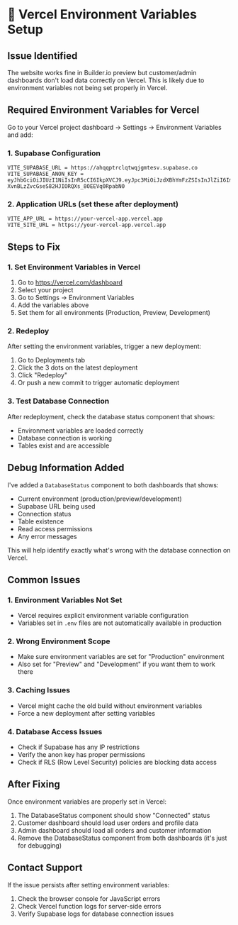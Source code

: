 # 🔧 Vercel Environment Variables Setup

## Issue Identified

The website works fine in Builder.io preview but customer/admin dashboards don't load data correctly on Vercel. This is likely due to environment variables not being set properly in Vercel.

## Required Environment Variables for Vercel

Go to your Vercel project dashboard → Settings → Environment Variables and add:

### 1. Supabase Configuration

```
VITE_SUPABASE_URL = https://ahqqptrclqtwqjgmtesv.supabase.co
VITE_SUPABASE_ANON_KEY = eyJhbGciOiJIUzI1NiIsInR5cCI6IkpXVCJ9.eyJpc3MiOiJzdXBhYmFzZSIsInJlZiI6ImFocXFwdHJjbHF0d3FqZ210ZXN2Iiwicm9sZSI6ImFub24iLCJpYXQiOjE3NTQzNDM3NTMsImV4cCI6MjA2OTkxOTc1M30.FRFHf-XvnBLzZvcGseS82HJIORQXs_8OEEVq0RpabN0
```

### 2. Application URLs (set these after deployment)

```
VITE_APP_URL = https://your-vercel-app.vercel.app
VITE_SITE_URL = https://your-vercel-app.vercel.app
```

## Steps to Fix

### 1. Set Environment Variables in Vercel

1. Go to https://vercel.com/dashboard
2. Select your project
3. Go to Settings → Environment Variables
4. Add the variables above
5. Set them for all environments (Production, Preview, Development)

### 2. Redeploy

After setting the environment variables, trigger a new deployment:

1. Go to Deployments tab
2. Click the 3 dots on the latest deployment
3. Click "Redeploy"
4. Or push a new commit to trigger automatic deployment

### 3. Test Database Connection

After redeployment, check the database status component that shows:

- Environment variables are loaded correctly
- Database connection is working
- Tables exist and are accessible

## Debug Information Added

I've added a `DatabaseStatus` component to both dashboards that shows:

- Current environment (production/preview/development)
- Supabase URL being used
- Connection status
- Table existence
- Read access permissions
- Any error messages

This will help identify exactly what's wrong with the database connection on Vercel.

## Common Issues

### 1. Environment Variables Not Set

- Vercel requires explicit environment variable configuration
- Variables set in `.env` files are not automatically available in production

### 2. Wrong Environment Scope

- Make sure environment variables are set for "Production" environment
- Also set for "Preview" and "Development" if you want them to work there

### 3. Caching Issues

- Vercel might cache the old build without environment variables
- Force a new deployment after setting variables

### 4. Database Access Issues

- Check if Supabase has any IP restrictions
- Verify the anon key has proper permissions
- Check if RLS (Row Level Security) policies are blocking data access

## After Fixing

Once environment variables are properly set in Vercel:

1. The DatabaseStatus component should show "Connected" status
2. Customer dashboard should load user orders and profile data
3. Admin dashboard should load all orders and customer information
4. Remove the DatabaseStatus component from both dashboards (it's just for debugging)

## Contact Support

If the issue persists after setting environment variables:

1. Check the browser console for JavaScript errors
2. Check Vercel function logs for server-side errors
3. Verify Supabase logs for database connection issues
